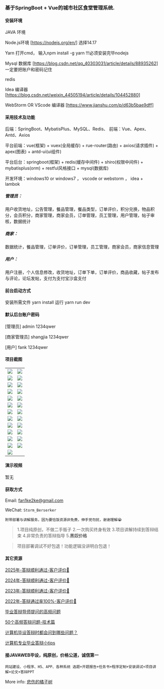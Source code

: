 ### 基于SpringBoot + Vue的城市社区食堂管理系统.

#### 安装环境

JAVA 环境 

Node.js环境 [https://nodejs.org/en/] 选择14.17

Yarn 打开cmd， 输入npm install -g yarn !!!必须安装完毕nodejs

Mysql 数据库 [https://blog.csdn.net/qq_40303031/article/details/88935262] 一定要把账户和密码记住

redis

Idea 编译器 [https://blog.csdn.net/weixin_44505194/article/details/104452880]

WebStorm OR VScode 编译器 [https://www.jianshu.com/p/d63b5bae9dff]

#### 采用技术及功能

后端：SpringBoot、MybatisPlus、MySQL、Redis、
前端：Vue、Apex、Antd、Axios

平台前端：vue(框架) + vuex(全局缓存) + rue-router(路由) + axios(请求插件) + apex(图表)  + antd-ui(ui组件)

平台后台：springboot(框架) + redis(缓存中间件) + shiro(权限中间件) + mybatisplus(orm) + restful风格接口 + mysql(数据库)

开发环境：windows10 or windows7 ， vscode or webstorm ， idea + lambok

##### 管理员： 
用户收货地址，公告管理，餐品管理，餐品类型，订单评价，积分兑换，物品积分，会员积分，商家管理，商家会员，订单管理，员工管理，用户管理，帖子审核，数据统计

##### 商家： 
数据统计，餐品管理，订单评价，订单管理，员工管理，商家会员，商家信息管理

##### 用户：
用户注册，个人信息修改，收货地址，订单下单，订单评价，商品收藏，帖子发布与评论，论坛发帖，支付为支付宝沙盒支付


#### 前台启动方式
安装所需文件 yarn install 
运行 yarn run dev

#### 默认后台账户密码
[管理员]
admin
1234qwer

[商家管理员]
shangjia
1234qwer

[用户]
fank
1234qwer

#### 项目截图

|  |  |
|---------------------|---------------------|
| ![](https://fank-bucket-oss.oss-cn-beijing.aliyuncs.com/img/1733313905399.png) | ![](https://fank-bucket-oss.oss-cn-beijing.aliyuncs.com/img/1733314587984.png) |
| ![](https://fank-bucket-oss.oss-cn-beijing.aliyuncs.com/img/1733314887262.png) | ![](https://fank-bucket-oss.oss-cn-beijing.aliyuncs.com/img/1733314563947.png) |
| ![](https://fank-bucket-oss.oss-cn-beijing.aliyuncs.com/img/1733314869376.png) | ![](https://fank-bucket-oss.oss-cn-beijing.aliyuncs.com/img/1733314542997.png) |
| ![](https://fank-bucket-oss.oss-cn-beijing.aliyuncs.com/img/1733314846565.png) | ![](https://fank-bucket-oss.oss-cn-beijing.aliyuncs.com/img/1733314510235.png) |
| ![](https://fank-bucket-oss.oss-cn-beijing.aliyuncs.com/img/1733314831127.png) | ![](https://fank-bucket-oss.oss-cn-beijing.aliyuncs.com/img/1733314226601.png) |
| ![](https://fank-bucket-oss.oss-cn-beijing.aliyuncs.com/img/1733314797431.png) | ![](https://fank-bucket-oss.oss-cn-beijing.aliyuncs.com/img/1733314146503.png) |
| ![](https://fank-bucket-oss.oss-cn-beijing.aliyuncs.com/img/1733314769951.png) | ![](https://fank-bucket-oss.oss-cn-beijing.aliyuncs.com/img/1733314127351.png) |
| ![](https://fank-bucket-oss.oss-cn-beijing.aliyuncs.com/img/1733314734505.png) | ![](https://fank-bucket-oss.oss-cn-beijing.aliyuncs.com/img/1733314076924.png) |
| ![](https://fank-bucket-oss.oss-cn-beijing.aliyuncs.com/img/1733314712174.png) | ![](https://fank-bucket-oss.oss-cn-beijing.aliyuncs.com/img/1733314021800.png) |
| ![](https://fank-bucket-oss.oss-cn-beijing.aliyuncs.com/img/1733314671518.png) | ![](https://fank-bucket-oss.oss-cn-beijing.aliyuncs.com/img/1733314007255.png) |
| ![](https://fank-bucket-oss.oss-cn-beijing.aliyuncs.com/img/1733314630784.png) | ![](https://fank-bucket-oss.oss-cn-beijing.aliyuncs.com/img/1733313986256.png) |
| ![](https://fank-bucket-oss.oss-cn-beijing.aliyuncs.com/img/1733314604374.png) | ![](https://fank-bucket-oss.oss-cn-beijing.aliyuncs.com/img/1733313964550.png) |
| ![](https://fank-bucket-oss.oss-cn-beijing.aliyuncs.com/work/936e9baf53eb9a217af4f89c616dc19.png) |


#### 演示视频

暂无

#### 获取方式

Email: fan1ke2ke@gmail.com

WeChat: `Storm_Berserker`

`附带部署与讲解服务，因为要恰饭资源非免费，伸手党勿扰，谢谢理解😭`

> 1.项目纯原创，不做二手贩子 2.一次购买终身有效 3.项目讲解持续到答辩结束 4.非常负责的答辩指导 5.**黑奴价格**

> 项目部署调试不好包退！功能逻辑没讲明白包退！

#### 其它资源

[2025年-答辩顺利通过-客户评价🍜](https://berserker287.github.io/2025/06/18/2025%E5%B9%B4%E7%AD%94%E8%BE%A9%E9%A1%BA%E5%88%A9%E9%80%9A%E8%BF%87/)

[2024年-答辩顺利通过-客户评价👻](https://berserker287.github.io/2024/06/06/2024%E5%B9%B4%E7%AD%94%E8%BE%A9%E9%A1%BA%E5%88%A9%E9%80%9A%E8%BF%87/)

[2023年-答辩顺利通过-客户评价🐢](https://berserker287.github.io/2023/06/14/2023%E5%B9%B4%E7%AD%94%E8%BE%A9%E9%A1%BA%E5%88%A9%E9%80%9A%E8%BF%87/)

[2022年-答辩通过率100%-客户评价🐣](https://berserker287.github.io/2022/05/25/%E9%A1%B9%E7%9B%AE%E4%BA%A4%E6%98%93%E8%AE%B0%E5%BD%95/)

[毕业答辩导师提问的高频问题](https://berserker287.github.io/2023/06/13/%E6%AF%95%E4%B8%9A%E7%AD%94%E8%BE%A9%E5%AF%BC%E5%B8%88%E6%8F%90%E9%97%AE%E7%9A%84%E9%AB%98%E9%A2%91%E9%97%AE%E9%A2%98/)

[50个高频答辩问题-技术篇](https://berserker287.github.io/2023/06/13/50%E4%B8%AA%E9%AB%98%E9%A2%91%E7%AD%94%E8%BE%A9%E9%97%AE%E9%A2%98-%E6%8A%80%E6%9C%AF%E7%AF%87/)

[计算机毕设答辩时都会问到哪些问题？](https://www.zhihu.com/question/31020988)

[计算机专业毕业答辩小tips](https://zhuanlan.zhihu.com/p/145911029)

#### 接JAVAWEB毕设，纯原创，价格公道，诚信第一

`网站建设、小程序、H5、APP、各种系统 选题+开题报告+任务书+程序定制+安装调试+项目讲解+论文+答辩PPT`

More info: [悲伤的橘子树](https://berserker287.github.io/)
